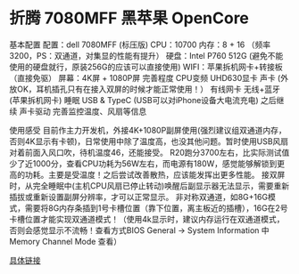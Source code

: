 # 折腾 7080MFF 黑苹果 OpenCore
基本配置
配置：dell 7080MFF (标压版)
CPU：10700
内存：8 + 16 （频率 3200，PS：双通道，对集显的性能有提升）
硬盘：Intel P760 512G (避免不能使用的硬盘就行，原装256G的应该可以直接使用)
WIFI：苹果拆机网卡+转接板（直接免驱）
屏幕：4K屏 + 1080P屏
完善程度
CPU变频
UHD630显卡
声卡 (外放OK，耳机插孔只有在接入双屏的时候才能正常使用！）
有线网卡
无线+蓝牙 (苹果拆机网卡)
睡眠
USB & TypeC (USB可以对iPhone设备大电流充电)
之后继续
声卡驱动
完善监控温度、风扇等信息

使用感受
目前作主力开发机，外接4K+1080P副屏使用(强烈建议组双通道内存，否则4K显示有卡顿)，日常使用中除了温度高，也没其他问题。暂时使用USB风扇对着前面入风口吹，待机温度46，还能接受。
R20跑分3700左右，比实际测试值少了近1000分，查看CPU功耗为56W左右，而电源有180W，感觉能够解锁到更高的功耗。主要是受温度！之后尝试改善散热，应该能发挥出更多性能。
接双屏时，从完全睡眠中(主机CPU风扇已停止转动)唤醒后副显示器无法显示，需要重新插拔或重新设置副屏分辨率，才可以正常显示。
非对称双通道，如8G+16G模式，需要将8G内存条插到1号卡槽位置（靠下位置，离主板近的插槽），16G在2号卡槽位置才能实现双通道模式！（使用4k显示时，建议内存运行在双通道模式，否则会感觉显示不流畅！查看方式BIOS General -> System Information 中 Memory Channel Mode 查看）

[具体链接](https://www.jianshu.com/p/d7cfaae60509)
